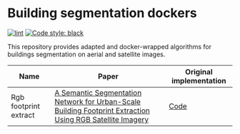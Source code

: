 # Building segmentation dockers

[![lint](https://github.com/prime-slam/unsup-lidar-labelling/actions/workflows/ci.yml/badge.svg)](https://github.com/prime-slam/unsup-lidar-labelling/actions/workflows/ci.yml)
[![Code style: black](https://img.shields.io/badge/code%20style-black-000000.svg)](https://github.com/prime-slam/unsup-lidar-labelling)

This repository provides adapted and docker-wrapped algorithms for buildings segmentation on aerial and satellite images.

| Name | Paper | Original implementation |
|------|-------|-------------------------|
|Rgb footprint extract | [A Semantic Segmentation Network for Urban-Scale Building Footprint Extraction Using RGB Satellite Imagery](https://arxiv.org/abs/2104.01263) | [Code](https://github.com/aatifjiwani/rgb-footprint-extract/tree/main)
